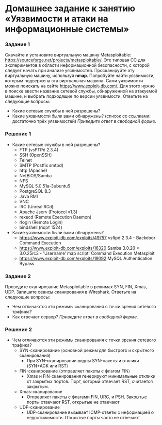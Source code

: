 # Домашнее задание к занятию «Уязвимости и атаки на информационные системы»

### Задание 1
Скачайте и установите виртуальную машину Metasploitable: https://sourceforge.net/projects/metasploitable/.
Это типовая ОС для экспериментов в области информационной безопасности, с которой следует начать при анализе уязвимостей.
Просканируйте эту виртуальную машину, используя **nmap**.
Попробуйте найти уязвимости, которым подвержена эта виртуальная машина.
Сами уязвимости можно поискать на сайте https://www.exploit-db.com/.
Для этого нужно в поиске ввести название сетевой службы, обнаруженной на атакуемой машине, и выбрать подходящие по версии уязвимости.
Ответьте на следующие вопросы:
- Какие сетевые службы в ней разрешены?
- Какие уязвимости были вами обнаружены? (список со ссылками: достаточно трёх уязвимостей)
*Приведите ответ в свободной форме.*  

### Решение 1

- Какие сетевые службы в ней разрешены?
    - FTP (vsFTPd 2.3.4)
    - SSH (OpenSSH)
    - Telnet
    - SMTP (Postfix smtpd)
    - http (Apache)
    - NetBIOS/Samba
    - NFS
    - MySQL 5.0.51a-3ubuntu5
    - PostgreSQL 8.3
    - Java RMI
    - VNC
    - IRC (UnrealIRCd)
    - Apache Jserv (Protocol v1.3)
    - rexecd (Remote Execution Daemon)
    - rlogin (Remote Login)
    - bindshell (порт 1524)
- Какие уязвимости были вами обнаружены?
    - https://www.exploit-db.com/exploits/49757
      vsftpd 2.3.4 - Backdoor Command Execution
    - https://www.exploit-db.com/exploits/16320
      Samba 3.0.20 < 3.0.25rc3 - 'Username' map script' Command Execution Metasploit
    - https://www.exploit-db.com/exploits/19092
      MySQL Authentication Bypass

### Задание 2
Проведите сканирование Metasploitable в режимах SYN, FIN, Xmas, UDP.
Запишите сеансы сканирования в Wireshark.
Ответьте на следующие вопросы:
- Чем отличаются эти режимы сканирования с точки зрения сетевого трафика?
- Как отвечает сервер?
*Приведите ответ в свободной форме.*

### Решение 2

- Чем отличаются эти режимы сканирования с точки зрения сетевого трафика?
    - SYN-сканирование (основной режим для быстрого и скрытного сканирования)
        - При SYN-сканировании видны SYN-пакеты и отклики (SYN+ACK или RST)
    - FIN-сканирование (отправляет пакеты с флагом FIN)
        - Xmas и FIN-сканирования генерируют минимальные отклики от закрытых портов. Порт, который отвечает RST, считается закрытым.
    - Xmas-сканирование
        - Отправляет пакеты с флагами FIN, URG, и PSH. Закрытые порты отвечают RST, открытые не отвечают
    - UDP-сканирование
        - UDP-сканирование вызывает ICMP-ответы с информацией о недостижимости. Открытые порты часто не отвечают